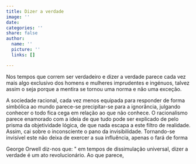 ```yaml
---
title: Dizer a verdade
image: ''
date: 
categories: ''
share: false
author:
  name: ''
  picture: ''
  links: []

---
```

Nos tempos que correm ser verdadeiro e dizer a verdade parece cada vez mais algo exclusivo dos homens e mulheres imprudentes e ingénuos, talvez assim o seja porque a mentira se tornou uma norma e não uma exceção. 

A sociedade racional, cada vez menos equipada para responder de forma simbólica ao mundo parece-se precipitar-se para a ignorância, julgando conhecer o todo fica cega em relação ao que não conhece. O racionalismo parece enamorado com a ideia de que tudo pode ser explicado de pelo prisma da objetividade lógica, de que nada escapa a este filtro de realidade. Assim, cai sobre o inconsciente o pano da invisibilidade. Tornando-se invisível este não deixa de exercer a sua influência, apenas o fará de forma 

George Orwell diz-nos que: " em tempos de dissimulação universal, dizer a verdade é um ato revolucionário. Ao que parece, 